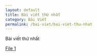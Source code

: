 ```yaml
---
layout: default
title: Bài viết thứ nhất
category: Bài Viết
permalink: /bai-viet/bai-viet-thu-nhat
---
```

<p>Bài viết thứ nhất</p>
<a href="{{ site.url }}/Web.GHP.IO/storages/files/file-1.zip">File 1</a>